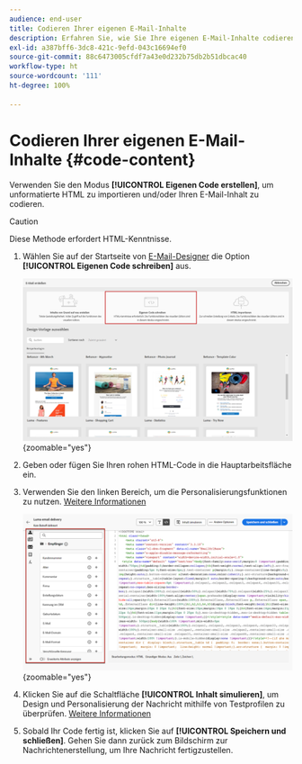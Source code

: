 ```yaml
---
audience: end-user
title: Codieren Ihrer eigenen E-Mail-Inhalte
description: Erfahren Sie, wie Sie Ihre eigenen E-Mail-Inhalte codieren
exl-id: a387bff6-3dc8-421c-9efd-043c16694ef0
source-git-commit: 88c6473005cfdf7a43e0d232b75db2b51dbcac40
workflow-type: ht
source-wordcount: '111'
ht-degree: 100%

---
```


# Codieren Ihrer eigenen E-Mail-Inhalte {#code-content}

Verwenden Sie den Modus **[!UICONTROL Eigenen Code erstellen]**, um unformatierte HTML zu importieren und/oder Ihren E-Mail-Inhalt zu codieren.

>[!CAUTION]
>
>Diese Methode erfordert HTML-Kenntnisse.

1. Wählen Sie auf der Startseite von [E-Mail-Designer](get-started-email-designer.md) die Option **[!UICONTROL Eigenen Code schreiben]** aus.

   ![](assets/code-your-own.png){zoomable=&quot;yes&quot;}

1. Geben oder fügen Sie Ihren rohen HTML-Code in die Hauptarbeitsfläche ein.

1. Verwenden Sie den linken Bereich, um die Personalisierungsfunktionen zu nutzen. [Weitere Informationen](../personalization/gs-personalization.md)

   ![](assets/code-editor-personalization.png){zoomable=&quot;yes&quot;}

1. Klicken Sie auf die Schaltfläche **[!UICONTROL Inhalt simulieren]**, um Design und Personalisierung der Nachricht mithilfe von Testprofilen zu überprüfen. [Weitere Informationen](../preview-test/preview-test.md)

1. Sobald Ihr Code fertig ist, klicken Sie auf **[!UICONTROL Speichern und schließen]**. Gehen Sie dann zurück zum Bildschirm zur Nachrichtenerstellung, um Ihre Nachricht fertigzustellen.
